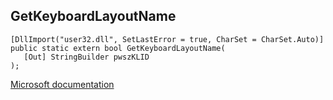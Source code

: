 ## GetKeyboardLayoutName

```
[DllImport("user32.dll", SetLastError = true, CharSet = CharSet.Auto)]
public static extern bool GetKeyboardLayoutName(
   [Out] StringBuilder pwszKLID
);
```

[Microsoft documentation](https://docs.microsoft.com/en-us/windows/win32/api/winuser/nf-winuser-getkeyboardlayoutname)
